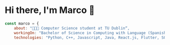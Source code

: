 # Hi there, I'm Marco 👋
```javascript
const marco = {
    about: "👨🏻‍💻 Computer Science student at TU Dublin“,
    workingOn: "Bachelor of Science in Computing with Language (Spanish)",
    technologies: "Python, C++, Javascript, Java, React.js, Flutter, SQL, Git"
```

